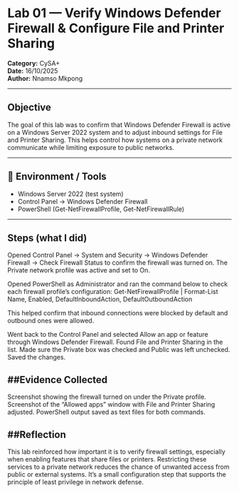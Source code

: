 # Lab 01 — Verify Windows Defender Firewall & Configure File and Printer Sharing
**Category:** CySA+  
**Date:** 16/10/2025  
**Author:** Nnamso Mkpong

---

## Objective
The goal of this lab was to confirm that Windows Defender Firewall is active on a Windows Server 2022 system and to adjust inbound settings for File and Printer Sharing. This helps control how systems on a private network communicate while limiting exposure to public networks.

---

## 🧰 Environment / Tools
- Windows Server 2022 (test system)  
- Control Panel → Windows Defender Firewall  
- PowerShell (Get-NetFirewallProfile, Get-NetFirewallRule)

---

## Steps (what I did)
Opened Control Panel → System and Security → Windows Defender Firewall → Check Firewall Status to confirm the firewall was turned on.
The Private network profile was active and set to On.

Opened PowerShell as Administrator and ran the command below to check each firewall profile’s configuration:
Get-NetFirewallProfile | Format-List Name, Enabled, DefaultInboundAction, DefaultOutboundAction

This helped confirm that inbound connections were blocked by default and outbound ones were allowed.

Went back to the Control Panel and selected Allow an app or feature through Windows Defender Firewall.
Found File and Printer Sharing in the list.
Made sure the Private box was checked and Public was left unchecked.
Saved the changes.

##Evidence Collected
---
Screenshot showing the firewall turned on under the Private profile.
Screenshot of the “Allowed apps” window with File and Printer Sharing adjusted.
PowerShell output saved as text files for both commands.

##Reflection
---
This lab reinforced how important it is to verify firewall settings, especially when enabling features that share files or printers. Restricting these services to a private network reduces the chance of unwanted access from public or external systems. It’s a small configuration step that supports the principle of least privilege in network defense.

